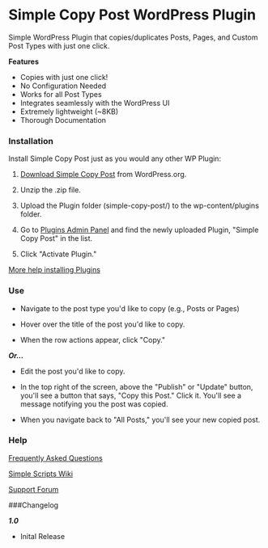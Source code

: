 Simple Copy Post WordPress Plugin
=================

Simple WordPress Plugin that copies/duplicates Posts, Pages, and Custom Post Types with just one click.

**Features**

- Copies with just one click!
- No Configuration Needed
- Works for all Post Types
- Integrates seamlessly with the WordPress UI
- Extremely lightweight (~8KB)
- Thorough Documentation

### Installation

Install Simple Copy Post just as you would any other WP Plugin:

1.  [Download Simple Copy Post](http://wordpress.org/plugins/simple-copy-post/ "Download Simple Copy Post") from WordPress.org.

2.  Unzip the .zip file.

3.  Upload the Plugin folder (simple-copy-post/) to the wp-content/plugins folder.

4. Go to [Plugins Admin Panel](http://codex.wordpress.org/Administration_Panels#Plugins "Plugins Admin Panel") and find the newly uploaded Plugin, "Simple Copy Post" in the list.

5. Click "Activate Plugin."

[More help installing Plugins](http://codex.wordpress.org/Managing_Plugins#Installing_Plugins "WordPress Codex: Installing Plugins")

### Use

* Navigate to the post type you'd like to copy (e.g., Posts or Pages)

* Hover over the title of the post you'd like to copy.

* When the row actions appear, click "Copy."

***Or...***

* Edit the post you'd like to copy.

* In the top right of the screen, above the "Publish" or "Update" button, you'll see a button that says, "Copy this Post."  Click it.  You'll see a message notifying you the post was copied.

* When you navigate back to "All Posts," you'll see your new copied post.

### Help

[Frequently Asked Questions](https://github.com/johnregan3/simple-copy-post/wiki/FAQ "FAQ")

[Simple Scripts Wiki](https://github.com/johnregan3/simple-copy-post/wiki "Simple Scripts Wiki")

[Support Forum](http://wordpress.org/support/plugin/simple-copy-post "Support Forum")

###Changelog

***1.0***
* Inital Release
